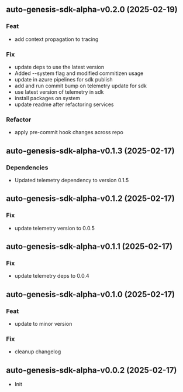 ## auto-genesis-sdk-alpha-v0.2.0 (2025-02-19)

### Feat

- add context propagation to tracing

### Fix

- update deps to use the latest version
- Added --system flag and modified commitizen usage
- update in azure pipelines for sdk publish
- add and run commit bump on telemetry update for sdk
- use latest version of telemetry in sdk
- install packages on system
- update readme after refactoring services

### Refactor

- apply pre-commit hook changes across repo

## auto-genesis-sdk-alpha-v0.1.3 (2025-02-17)

### Dependencies

- Updated telemetry dependency to version 0.1.5

## auto-genesis-sdk-alpha-v0.1.2 (2025-02-17)

### Fix

- update telemetry version to 0.0.5

## auto-genesis-sdk-alpha-v0.1.1 (2025-02-17)

### Fix

- update telemetry deps to 0.0.4

## auto-genesis-sdk-alpha-v0.1.0 (2025-02-17)

### Feat

- update to minor version

### Fix

- cleanup changelog

## auto-genesis-sdk-alpha-v0.0.2 (2025-02-17)

- Init
